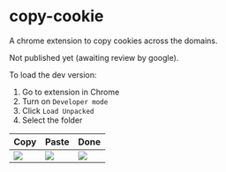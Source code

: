 # copy-cookie

A chrome extension to copy cookies across the domains.

Not published yet (awaiting review by google).

To load the dev version:

1. Go to extension in Chrome
2. Turn on `Developer mode`
3. Click `Load Unpacked`
4. Select the folder

| Copy                                                                                     | Paste                                                                                    | Done                                                                                     |
| ---------------------------------------------------------------------------------------- | ---------------------------------------------------------------------------------------- | ---------------------------------------------------------------------------------------- |
| ![](https://raw.githubusercontent.com/avaneeshtripathi/copy-cookie/snapshots/step-1.png) | ![](https://raw.githubusercontent.com/avaneeshtripathi/copy-cookie/snapshots/step-2.png) | ![](https://raw.githubusercontent.com/avaneeshtripathi/copy-cookie/snapshots/step-3.png) |
